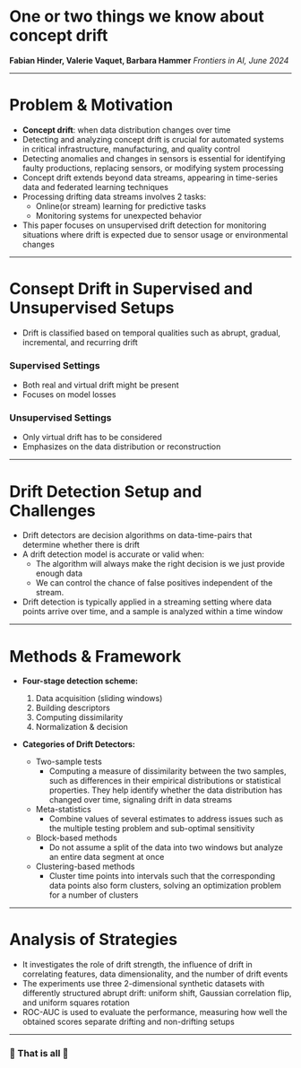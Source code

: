# One or two things we know about concept drift

**Fabian Hinder, Valerie Vaquet, Barbara Hammer**
*Frontiers in AI, June 2024*

---

# Problem & Motivation

- **Concept drift**: when data distribution changes over time
- Detecting and analyzing concept drift is crucial for automated systems in critical
 infrastructure, manufacturing, and quality control
- Detecting anomalies and changes in sensors is essential for identifying faulty 
productions, replacing sensors, or modifying system processing
- Concept drift extends beyond data streams, appearing in time-series data and federated
 learning techniques
- Processing drifting data streams involves 2 tasks:
  - Online(or stream) learning for predictive tasks
  - Monitoring systems for unexpected behavior
- This paper focuses on unsupervised drift detection for monitoring situations where 
drift is expected due to sensor usage or environmental changes

---

# Consept Drift in Supervised and Unsupervised Setups

- Drift is classified based on temporal qualities such as abrupt, gradual, incremental,
 and recurring drift
### Supervised Settings
- Both real and virtual drift might be present
- Focuses on model losses

### Unsupervised Settings
- Only virtual drift has to be considered
- Emphasizes on the data distribution or reconstruction


<!-- - Reviews & categorizes unsupervised drift detection methods
- Proposes a general four-stage detection scheme
- Compares methods on synthetic data
- Provides practical guidelines for practitioners -->

<!-- Notes: 
Summarize the contributions:
formal definitions, taxonomy of methods, a general detection framework, experiments, and
 guidelines for selecting methods.-->

---

# Drift Detection Setup and Challenges

- Drift detectors are decision algorithms on data-time-pairs that determine whether 
there is drift
- A drift detection model is accurate
or valid when:
  - The algorithm will always make the right decision is we just provide enough data
  - We can control the chance of false positives independent of the stream.
- Drift detection is typically applied in a streaming setting where data points arrive 
over time, and a sample is analyzed within a time window

---

# Methods & Framework

- **Four-stage detection scheme:**
  1. Data acquisition (sliding windows)
  2. Building descriptors
  3. Computing dissimilarity
  4. Normalization & decision

- **Categories of Drift Detectors:**
  - Two-sample tests
    - Computing a measure of dissimilarity between the two samples, such as differences 
    in their empirical distributions or statistical properties. They help identify 
    whether the data distribution has changed over time, signaling drift in data streams
  - Meta-statistics
    - Combine values of several estimates to address issues such as the multiple testing problem and sub-optimal sensitivity
  - Block-based methods
    - Do not assume a split of the data into two windows but analyze an entire data 
    segment at once
  - Clustering-based methods
    - Cluster time points into intervals such that the corresponding data points also form clusters, solving an optimization problem for a number of clusters

<!-- Notes:
The authors propose a general scheme with 4 stages: windowing, describing distributions,
 computing differences, and deciding if drift occurred.  
They also categorize existing methods into 4 types based on their strategy. -->

---

# Analysis of Strategies

- It investigates the role of drift strength, the influence of drift in correlating 
features, data dimensionality, and the number of drift events
- The experiments use three 2-dimensional synthetic datasets with differently structured
 abrupt drift: uniform shift, Gaussian correlation flip, and uniform squares rotation
- ROC-AUC is used to evaluate the performance, measuring how well the obtained scores 
 separate drifting and non-drifting setups

---

<!-- # Results & Takeaways

- Drift is formalized as **statistical dependence between data & time**
- Different methods have strengths & weaknesses depending on the scenario
- First comprehensive survey focused on **unsupervised monitoring**
- Practical guidance for monitoring & anomaly detection in real-world systems

Notes:
Highlight the main takeaway: the paper clarifies the landscape of unsupervised drift 
detection for monitoring tasks.  
It shows no single method is best; choice depends on the problem specifics.  
Provides clear guidance for practitioners.

--- -->

### 🦧 That is all 🦧



